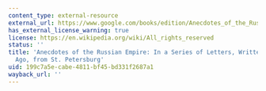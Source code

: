 ```yaml
---
content_type: external-resource
external_url: https://www.google.com/books/edition/Anecdotes_of_the_Russian_Empire/sccGAAAAQAAJ?hl=en&gbpv=1
has_external_license_warning: true
license: https://en.wikipedia.org/wiki/All_rights_reserved
status: ''
title: 'Anecdotes of the Russian Empire: In a Series of Letters, Written, a Few Years
  Ago, from St. Petersburg'
uid: 199c7a5e-cabe-4811-bf45-bd331f2687a1
wayback_url: ''
---
```


